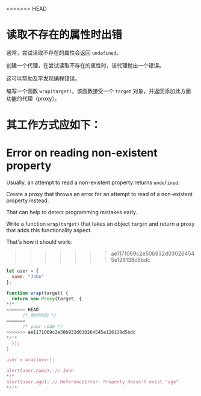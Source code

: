 <<<<<<< HEAD
# 读取不存在的属性时出错

通常，尝试读取不存在的属性会返回 `undefined`。

创建一个代理，在尝试读取不存在的属性时，该代理抛出一个错误。

这可以帮助及早发现编程错误。

编写一个函数 `wrap(target)`，该函数接受一个 `target` 对象，并返回添加此方面功能的代理（proxy）。

其工作方式应如下：
=======
# Error on reading non-existent property

Usually, an attempt to read a non-existent property returns `undefined`.

Create a proxy that throws an error for an attempt to read of a non-existent property instead.

That can help to detect programming mistakes early.

Write a function `wrap(target)` that takes an object `target` and return a proxy that adds this functionality aspect.

That's how it should work:
>>>>>>> ae1171069c2e50b932d030264545e126138d5bdc

```js
let user = {
  name: "John"
};

function wrap(target) {
  return new Proxy(target, {
*!*
<<<<<<< HEAD
      /* 你的代码 */
=======
      /* your code */
>>>>>>> ae1171069c2e50b932d030264545e126138d5bdc
*/!*
  });
}

user = wrap(user);

alert(user.name); // John
*!*
alert(user.age); // ReferenceError: Property doesn't exist "age"
*/!*
```
